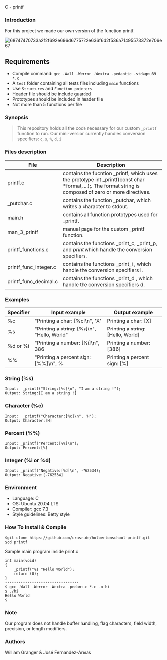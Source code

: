 C - printf
### Introduction

For this project we made our own version of the function printf.

![68747470733a2f2f692e696d6775722e636f6d2f536a71495573372e706e67](https://user-images.githubusercontent.com/105505927/178279750-67811154-48ec-4467-9dc4-e89813768989.png)

## Requirements

* Compile command: `gcc -Wall -Werror -Wextra -pedantic -std=gnu89 *.c`
* A `test` folder containing all tests files including `main` functions
* Use `Structures` and `Function pointers`
* Header file should be include guarded
* Prototypes should be included in header file
* Not more than 5 functions per file


### Synopsis
> This repository holds all the code necessary for our custom ```_printf```
> function to run. Our mini-version currently handles conversion specifiers:
> ```c```, ```s```, ```%```, ```d```, ```i``` 


### Files description

|File| Description |
|--|--|
| printf.c | contains the fucntion _printf, which uses the prototype int _printf(const char *format, ...);. The format string is composed of zero or more directives. |
| _putchar.c | contains the function _putchar, which writes a character to stdout.||
| main.h | contains all function prototypes used for _printf.|
| man_3_printf | manual page for the custom _printf function.|
| printf_functions.c | contains the functions _print_c, _print_p, and _print_ which handle the conversion specifiers.|
| printf_func_integer.c |  contains the functions _print_i , which handle the conversion specifiers i.|
| printf_func_decimal.c | contains the functions _print_d , which handle the conversion specifiers d.|



### Examples

Specifier | Input example | Output example
| --- | --- | --- |
%c | "Printing a char: [%c]\n", 'X' | Printing a char: [X]
%s | "Printing a string: [%s]\n", "Hello, World" | Printing a string: [Hello, World]
%d or %i | "Printing a number: [%i]\n", 386 | Printing a number: [386]
%% | "Printing a percent sign: [%%]\n", % | Printing a percent sign: [%]

### String (%s)
    Input:  _printf("String:[%s]\n", "I am a string !");
    Output: String:[I am a string !]
### Character (%c)
    Input:  _printf("Character:[%c]\n", 'H');
    Output: Character:[H]
### Percent (%%)
    Input: _printf("Percent:[%%]\n");
    Output: Percent:[%]
### Integer (%i or %d)
    Input: _printf("Negative:[%d]\n", -762534);
    Output: Negative:[-762534]
    


### Environment
* Language: C
* OS: Ubuntu 20.04 LTS
* Compiler: gcc 7.3
* Style guidelines: Betty style

### How To Install & Compile
```
$git clone https://github.com/crasride/holbertonschool-printf.git
$cd printf
```
Sample main program inside print.c

```
int main(void)
{
	_printf("%s "Hello World");
	return (0);
}
---------------------------------
$ gcc -Wall -Werror -Wextra -pedantic *.c -o hi
$ ./hi
Hello World
$
```
### Note
Our program does not handle buffer handling, flag characters, field width, precision, or length modifiers.

### Authors
William Granger & José Fernandez-Armas
